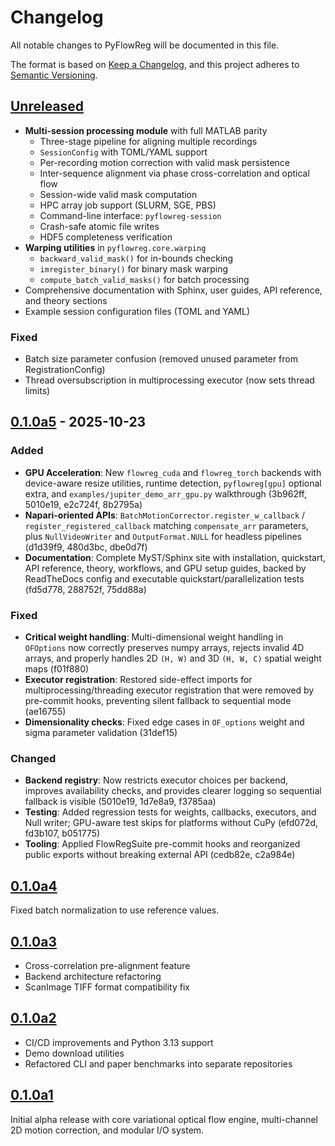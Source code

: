 # Changelog

All notable changes to PyFlowReg will be documented in this file.

The format is based on [Keep a Changelog](https://keepachangelog.com/en/1.0.0/),
and this project adheres to [Semantic Versioning](https://semver.org/spec/v2.0.0.html).

## [Unreleased]

- **Multi-session processing module** with full MATLAB parity
  - Three-stage pipeline for aligning multiple recordings
  - `SessionConfig` with TOML/YAML support
  - Per-recording motion correction with valid mask persistence
  - Inter-sequence alignment via phase cross-correlation and optical flow
  - Session-wide valid mask computation
  - HPC array job support (SLURM, SGE, PBS)
  - Command-line interface: `pyflowreg-session`
  - Crash-safe atomic file writes
  - HDF5 completeness verification
- **Warping utilities** in `pyflowreg.core.warping`
  - `backward_valid_mask()` for in-bounds checking
  - `imregister_binary()` for binary mask warping
  - `compute_batch_valid_masks()` for batch processing
- Comprehensive documentation with Sphinx, user guides, API reference, and theory sections
- Example session configuration files (TOML and YAML)

### Fixed
- Batch size parameter confusion (removed unused parameter from RegistrationConfig)
- Thread oversubscription in multiprocessing executor (now sets thread limits)

## [0.1.0a5] - 2025-10-23

### Added

- **GPU Acceleration**: New `flowreg_cuda` and `flowreg_torch` backends with device-aware resize utilities, runtime detection, `pyflowreg[gpu]` optional extra, and `examples/jupiter_demo_arr_gpu.py` walkthrough (3b962ff, 5010e19, e2c724f, 8b2795a)
- **Napari-oriented APIs**: `BatchMotionCorrector.register_w_callback` / `register_registered_callback` matching `compensate_arr` parameters, plus `NullVideoWriter` and `OutputFormat.NULL` for headless pipelines (d1d39f9, 480d3bc, dbe0d7f)
- **Documentation**: Complete MyST/Sphinx site with installation, quickstart, API reference, theory, workflows, and GPU setup guides, backed by ReadTheDocs config and executable quickstart/parallelization tests (fd5d778, 288752f, 75dd88a)

### Fixed

- **Critical weight handling**: Multi-dimensional weight handling in `OFOptions` now correctly preserves numpy arrays, rejects invalid 4D arrays, and properly handles 2D `(H, W)` and 3D `(H, W, C)` spatial weight maps (f01f880)
- **Executor registration**: Restored side-effect imports for multiprocessing/threading executor registration that were removed by pre-commit hooks, preventing silent fallback to sequential mode (ae16755)
- **Dimensionality checks**: Fixed edge cases in `OF_options` weight and sigma parameter validation (31def15)

### Changed

- **Backend registry**: Now restricts executor choices per backend, improves availability checks, and provides clearer logging so sequential fallback is visible (5010e19, 1d7e8a9, f3785aa)
- **Testing**: Added regression tests for weights, callbacks, executors, and Null writer; GPU-aware test skips for platforms without CuPy (efd072d, fd3b107, b051775)
- **Tooling**: Applied FlowRegSuite pre-commit hooks and reorganized public exports without breaking external API (cedb82e, c2a984e)

## [0.1.0a4]

Fixed batch normalization to use reference values.

## [0.1.0a3]

- Cross-correlation pre-alignment feature
- Backend architecture refactoring
- ScanImage TIFF format compatibility fix

## [0.1.0a2]

- CI/CD improvements and Python 3.13 support
- Demo download utilities
- Refactored CLI and paper benchmarks into separate repositories

## [0.1.0a1]

Initial alpha release with core variational optical flow engine, multi-channel 2D motion correction, and modular I/O system.

[Unreleased]: https://github.com/FlowRegSuite/pyflowreg/compare/v0.1.0a5...HEAD
[0.1.0a5]: https://github.com/FlowRegSuite/pyflowreg/compare/v0.1.0a4...v0.1.0a5
[0.1.0a4]: https://github.com/FlowRegSuite/pyflowreg/compare/v0.1.0a3...v0.1.0a4
[0.1.0a3]: https://github.com/FlowRegSuite/pyflowreg/compare/v0.1.0a2...v0.1.0a3
[0.1.0a2]: https://github.com/FlowRegSuite/pyflowreg/compare/v0.1.0a1...v0.1.0a2
[0.1.0a1]: https://github.com/FlowRegSuite/pyflowreg/releases/tag/v0.1.0a1
